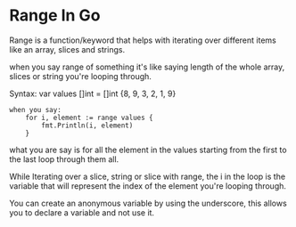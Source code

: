 # Range In Go

Range is a function/keyword that helps with iterating over different items like an array, slices and strings.

when you say range of something it's like saying length of the whole array, slices or string you're looping through.

Syntax:
    var values []int = []int {8, 9, 3, 2, 1, 9}

    when you say:
        for i, element := range values {
            fmt.Println(i, element)
        }
what you are say is for all the element in the values starting from the first to the last loop through them all.

While Iterating over a slice, string or slice with range, the i in the loop is the variable that will represent the index of the element you're looping through.

You can create an anonymous variable by using the underscore, this allows you to declare a variable and not use it.
